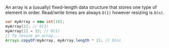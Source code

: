 
An array is a (usually) fixed-length data structure that stores one type of element in order. Read/write times are always `O(1)` however resizing is `O(n)`.

```Java
var myArray = new int[10];
myArray[2]; // O(1)
myArray[2] = 13; // O(1)
// To resize an array...
Arrays.copyOf(myArray, myArray.length * 2); // O(n)
```